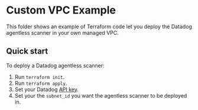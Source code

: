 # Custom VPC Example

This folder shows an example of Terraform code let you deploy the Datadog agentless scanner in your own managed VPC.

## Quick start

To deploy a Datadog agentless scanner:

1. Run `terraform init`.
1. Run `terraform apply`.
1. Set your Datadog [API key](https://docs.datadoghq.com/account_management/api-app-keys/).
1. Set your the `subnet_id` you want the agentless scanner to be deployed in.
